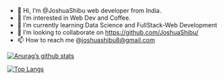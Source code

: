- 👋 Hi, I’m @JoshuaShibu web developer from India.
- 👀 I’m interested in Web Dev and Coffee.
- 🌱 I’m currently learning Data Science and FullStack-Web Development
- 💞️ I’m looking to collaborate on https://github.com/JoshuaShibu/
- 📫 How to reach me @joshuashibu8@gmail.com

[![Anurag’s github stats](https://github-readme-stats.vercel.app/api?username=JoshuaShibu)](https://github.com/JoshuaShibu)

[![Top Langs](https://github-readme-stats.vercel.app/api/top-langs/?username=JoshuaShibu&layout=compact)](https://github.com/JoshuaShibu)



<!---
JoshuaShibu/Intro is a ✨ special ✨ repository because its `README.md` (this file) appears on your GitHub profile.
You can click the Preview link to take a look at your changes.
--->

